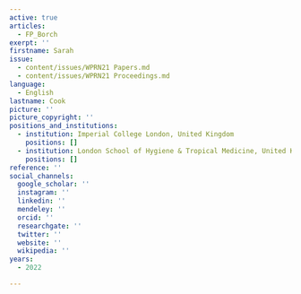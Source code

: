 ```yaml
---
active: true
articles:
  - FP_Borch
exerpt: ''
firstname: Sarah
issue:
  - content/issues/WPRN21 Papers.md
  - content/issues/WPRN21 Proceedings.md
language:
  - English
lastname: Cook
picture: ''
picture_copyright: ''
positions_and_institutions:
  - institution: Imperial College London, United Kingdom
    positions: []
  - institution: London School of Hygiene & Tropical Medicine, United Kingdom
    positions: []
reference: ''
social_channels:
  google_scholar: ''
  instagram: ''
  linkedin: ''
  mendeley: ''
  orcid: ''
  researchgate: ''
  twitter: ''
  website: ''
  wikipedia: ''
years:
  - 2022

---
```

